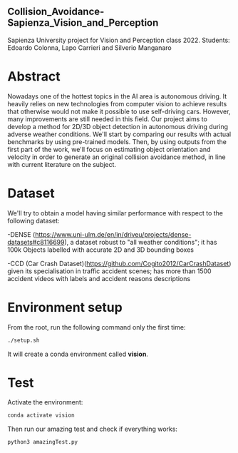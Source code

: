 ## Collision_Avoidance-Sapienza_Vision_and_Perception
Sapienza University project for Vision and Perception class 2022. Students: Edoardo Colonna, Lapo Carrieri and Silverio Manganaro
# Abstract
Nowadays one of the hottest topics in the AI area is autonomous driving. It heavily relies on new technologies from computer vision to achieve results that otherwise would not make it possible to use self-driving cars. However, many improvements are still needed in this field. Our project aims to develop a method for 2D/3D object detection in autonomous driving during adverse weather conditions. We'll start by comparing our results with actual benchmarks by using pre-trained models. Then, by using outputs from the first part of the work, we'll focus on estimating object orientation and velocity in order to generate an original collision avoidance method, in line with current literature on the subject.
# Dataset
We'll try to obtain a model having similar performance with respect to the following dataset:

-DENSE (https://www.uni-ulm.de/en/in/driveu/projects/dense-datasets#c8116699), a dataset robust to "all weather conditions"; it has 100k Objects labelled with accurate 2D and 3D bounding boxes

-CCD (Car Crash Dataset)(https://github.com/Cogito2012/CarCrashDataset) given its specialisation in traffic accident scenes; has more than 1500 accident videos with labels and accident reasons descriptions

# Environment setup

From the root, run the following command only the first time:
```bash
./setup.sh
```
It will create a conda environment called **vision**.

# Test
Activate the environment:
```bash
conda activate vision
```
Then run our amazing test and check if everything works:
```python
python3 amazingTest.py
```